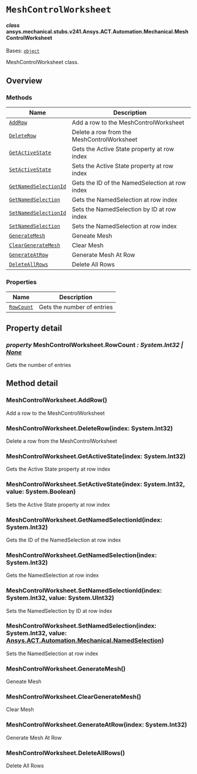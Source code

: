 <!-- vale off -->

<a id="meshcontrolworksheet"></a>

# `MeshControlWorksheet`

<a id="ansys.mechanical.stubs.v241.Ansys.ACT.Automation.Mechanical.MeshControlWorksheet"></a>

#### *class* ansys.mechanical.stubs.v241.Ansys.ACT.Automation.Mechanical.MeshControlWorksheet

Bases: [`object`](https://docs.python.org/3/library/functions.html#object)

MeshControlWorksheet class.

<!-- !! processed by numpydoc !! -->

<a id="overview"></a>

## Overview

### Methods

| Name | Description |
|--------------------------------------------------------------------|------------------------------------------------|
| [`AddRow`](#MeshControlWorksheet.AddRow)                           | Add a row to the MeshControlWorksheet          |
| [`DeleteRow`](#MeshControlWorksheet.DeleteRow)                     | Delete a row from the MeshControlWorksheet     |
| [`GetActiveState`](#MeshControlWorksheet.GetActiveState)           | Gets the Active State property at row index    |
| [`SetActiveState`](#MeshControlWorksheet.SetActiveState)           | Sets the Active State property at row index    |
| [`GetNamedSelectionId`](#MeshControlWorksheet.GetNamedSelectionId) | Gets the ID of the NamedSelection at row index |
| [`GetNamedSelection`](#MeshControlWorksheet.GetNamedSelection)     | Gets the NamedSelection at row index           |
| [`SetNamedSelectionId`](#MeshControlWorksheet.SetNamedSelectionId) | Sets the NamedSelection by ID at row index     |
| [`SetNamedSelection`](#MeshControlWorksheet.SetNamedSelection)     | Sets the NamedSelection at row index           |
| [`GenerateMesh`](#MeshControlWorksheet.GenerateMesh)               | Geneate Mesh                                   |
| [`ClearGenerateMesh`](#MeshControlWorksheet.ClearGenerateMesh)     | Clear Mesh                                     |
| [`GenerateAtRow`](#MeshControlWorksheet.GenerateAtRow)             | Generate Mesh At Row                           |
| [`DeleteAllRows`](#MeshControlWorksheet.DeleteAllRows)             | Delete All Rows                                |

### Properties

| Name | Description |
|------------------------------------------------|------------------------------|
| [`RowCount`](#MeshControlWorksheet.RowCount)   | Gets the number of entries   |

<a id="property-detail"></a>

## Property detail

<a id="MeshControlWorksheet.RowCount"></a>

### *property* MeshControlWorksheet.RowCount *: System.Int32 | [None](https://docs.python.org/3/library/constants.html#None)*

Gets the number of entries

<!-- !! processed by numpydoc !! -->

<a id="method-detail"></a>

## Method detail

<a id="MeshControlWorksheet.AddRow"></a>

### MeshControlWorksheet.AddRow()

Add a row to the MeshControlWorksheet

<!-- !! processed by numpydoc !! -->

<a id="MeshControlWorksheet.DeleteRow"></a>

### MeshControlWorksheet.DeleteRow(index: System.Int32)

Delete a row from the MeshControlWorksheet

<!-- !! processed by numpydoc !! -->

<a id="MeshControlWorksheet.GetActiveState"></a>

### MeshControlWorksheet.GetActiveState(index: System.Int32)

Gets the Active State property at row index

<!-- !! processed by numpydoc !! -->

<a id="MeshControlWorksheet.SetActiveState"></a>

### MeshControlWorksheet.SetActiveState(index: System.Int32, value: System.Boolean)

Sets the Active State property at row index

<!-- !! processed by numpydoc !! -->

<a id="MeshControlWorksheet.GetNamedSelectionId"></a>

### MeshControlWorksheet.GetNamedSelectionId(index: System.Int32)

Gets the ID of the NamedSelection at row index

<!-- !! processed by numpydoc !! -->

<a id="MeshControlWorksheet.GetNamedSelection"></a>

### MeshControlWorksheet.GetNamedSelection(index: System.Int32)

Gets the NamedSelection at row index

<!-- !! processed by numpydoc !! -->

<a id="MeshControlWorksheet.SetNamedSelectionId"></a>

### MeshControlWorksheet.SetNamedSelectionId(index: System.Int32, value: System.UInt32)

Sets the NamedSelection by ID at row index

<!-- !! processed by numpydoc !! -->

<a id="MeshControlWorksheet.SetNamedSelection"></a>

### MeshControlWorksheet.SetNamedSelection(index: System.Int32, value: [Ansys.ACT.Automation.Mechanical.NamedSelection](NamedSelection.md#ansys.mechanical.stubs.v241.Ansys.ACT.Automation.Mechanical.NamedSelection))

Sets the NamedSelection at row index

<!-- !! processed by numpydoc !! -->

<a id="MeshControlWorksheet.GenerateMesh"></a>

### MeshControlWorksheet.GenerateMesh()

Geneate Mesh

<!-- !! processed by numpydoc !! -->

<a id="MeshControlWorksheet.ClearGenerateMesh"></a>

### MeshControlWorksheet.ClearGenerateMesh()

Clear Mesh

<!-- !! processed by numpydoc !! -->

<a id="MeshControlWorksheet.GenerateAtRow"></a>

### MeshControlWorksheet.GenerateAtRow(index: System.Int32)

Generate Mesh At Row

<!-- !! processed by numpydoc !! -->

<a id="MeshControlWorksheet.DeleteAllRows"></a>

### MeshControlWorksheet.DeleteAllRows()

Delete All Rows

<!-- !! processed by numpydoc !! -->
<!-- vale on -->
